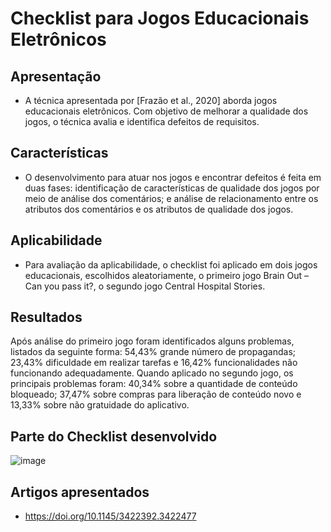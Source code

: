 # Checklist para Jogos Educacionais Eletrônicos

## Apresentação
 *  A técnica apresentada por [Frazão et al., 2020] aborda jogos educacionais eletrônicos. Com objetivo de melhorar a qualidade dos jogos, o técnica avalia e identifica defeitos de requisitos. 

## Características 
  * O desenvolvimento para atuar nos jogos e encontrar defeitos é feita em duas fases: identificação de características de qualidade dos jogos por meio de análise dos comentários; e análise de relacionamento entre os atributos dos comentários e os atributos 
de qualidade dos jogos. 

## Aplicabilidade
  *  Para avaliação da aplicabilidade, o checklist foi aplicado em dois jogos educacionais, escolhidos 
aleatoriamente, o primeiro jogo Brain Out – Can you pass it?, o segundo jogo Central Hospital Stories. 
 
 ## Resultados
Após análise do primeiro jogo foram identificados alguns problemas, listados da seguinte forma: 54,43% grande número 
de propagandas; 23,43% dificuldade em realizar tarefas e 16,42% funcionalidades não 
funcionando adequadamente. Quando aplicado no segundo jogo, os principais 
problemas foram: 40,34% sobre a quantidade de conteúdo bloqueado; 37,47% sobre compras 
para liberação de conteúdo novo e 13,33% sobre não gratuidade do aplicativo.  

## Parte do Checklist desenvolvido 

![image](https://user-images.githubusercontent.com/49456679/181363253-485e5e16-b0ef-4dc3-8596-141aa04307ba.png)



## Artigos apresentados 
  * https://doi.org/10.1145/3422392.3422477
